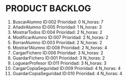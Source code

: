 # PRODUCT BACKLOG

1. BuscarAlumno ID:002 Prioridad: 0 N_horas: 7
2. AñadirAlumno ID:005 Prioridad: 1 N_horas: 3
3. MostrarTodos ID:004 Prioridad: 2 N_horas: 2
4. ModificarAlumno ID:007 Prioridad: 2 N_horas: 2
5. BorrarAlumno ID:003 Prioridad: 2 N_horas: 2
6. Mostrar1Alumno ID:008 Prioridad: 2 N_horas: 4
7. CargarFichero ID:006 Prioridad: 3 N_horas: 2
8. GuardarFichero ID:001 Prioridad: 3 N_horas: 2
9. LoguearProfesor ID:011 Prioridad: 3 N_horas: 3
10. CargarCopiaSeguridad ID:009 Prioridad: 4 N_horas: 4
11. GuardarCopiaSeguridad ID:010 Prioridad: 4 N_horas: 4


